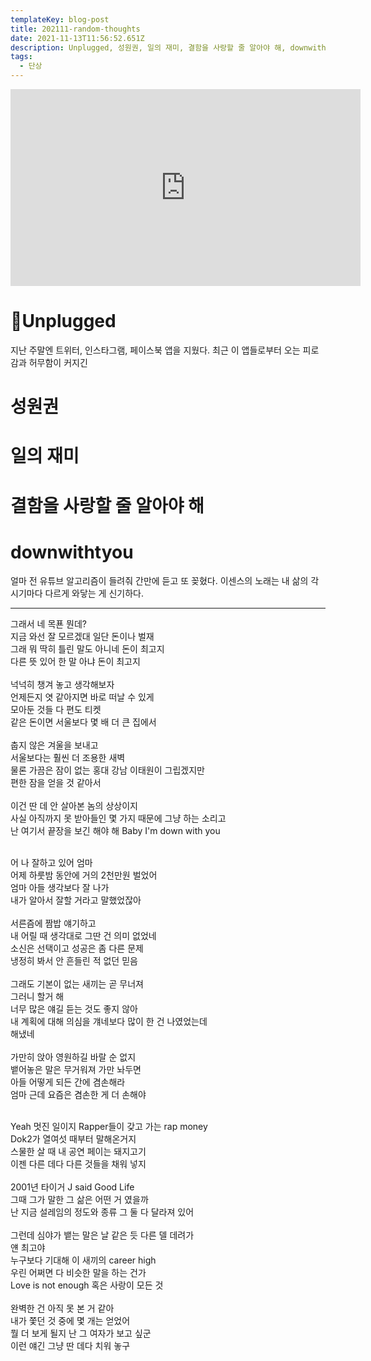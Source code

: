 ```yaml
---
templateKey: blog-post
title: 202111-random-thoughts
date: 2021-11-13T11:56:52.651Z
description: Unplugged, 성원권, 일의 재미, 결함을 사랑할 줄 알아야 해, downwithyou
tags:
  - 단상
---
```

<iframe width="560" height="315" src="https://www.youtube.com/embed/eJzXph-LO5k" title="YouTube video player" frameborder="0" allow="accelerometer; autoplay; clipboard-write; encrypted-media; gyroscope; picture-in-picture" allowfullscreen></iframe>

# Unplugged

지난 주말엔 트위터, 인스타그램, 페이스북 앱을 지웠다. 최근 이 앱들로부터 오는 피로감과 허무함이 커지긴 

# 성원권



# 일의 재미



# 결함을 사랑할 줄 알아야 해



# downwithtyou

얼마 전 유튜브 알고리즘이 들려줘 간만에 듣고 또 꽂혔다. 이센스의 노래는 내 삶의 각 시기마다 다르게 와닿는 게 신기하다.

---

그래서 네 목푠 뭔데? <br/>
지금 와선 잘 모르겠대 일단 돈이나 벌재 <br/>
그래 뭐 딱히 틀린 말도 아니네 돈이 최고지 <br/>
다른 뜻 있어 한 말 아냐 돈이 최고지 <br/>
<br/>
넉넉히 챙겨 놓고 생각해보자 <br/>
언제든지 엿 같아지면 바로 떠날 수 있게 <br/>
모아둔 것들 다 편도 티켓 <br/>
같은 돈이면 서울보다 몇 배 더 큰 집에서 <br/>
<br/>
춥지 않은 겨울을 보내고 <br/>
서울보다는 훨씬 더 조용한 새벽 <br/>
물론 가끔은 잠이 없는 홍대 강남 이태원이 그립겠지만 <br/>
편한 잠을 얻을 것 같아서 <br/>
<br/>
이건 딴 데 안 살아본 놈의 상상이지 <br/>
사실 아직까지 못 받아들인 몇 가지 때문에 그냥 하는 소리고 <br/>
난 여기서 끝장을 보긴 해야 해 Baby I'm down with you <br/>
<br/>

어 나 잘하고 있어 엄마 <br/>
어제 하룻밤 동안에 거의 2천만원 벌었어 <br/>
엄마 아들 생각보다 잘 나가 <br/>
내가 알아서 잘할 거라고 말했었잖아 <br/>
<br/>
서른즘에 짬밥 얘기하고 <br/>
내 어릴 때 생각대로 그딴 건 의미 없었네 <br/>
소신은 선택이고 성공은 좀 다른 문제 <br/>
냉정히 봐서 안 흔들린 적 없던 믿음 <br/>
<br/>
그래도 기본이 없는 새끼는 곧 무너져 <br/>
그러니 할거 해 <br/>
너무 많은 얘길 듣는 것도 좋지 않아 <br/>
내 계획에 대해 의심을 걔네보다 많이 한 건 나였었는데 <br/>
해냈네 <br/>
<br/>
가만히 앉아 영원하길 바랄 순 없지 <br/>
뱉어놓은 말은 무거워져 가만 놔두면 <br/>
아들 어떻게 되든 간에 겸손해라 <br/>
엄마 근데 요즘은 겸손한 게 더 손해야 <br/>
<br/>

Yeah 멋진 일이지 Rapper들이 갖고 가는 rap money <br/>
Dok2가 열여섯 때부터 말해온거지 <br/>
스물한 살 때 내 공연 페이는 돼지고기 <br/>
이젠 다른 데다 다른 것들을 채워 넣지 <br/>
<br/>
2001년 타이거 J said Good Life <br/>
그때 그가 말한 그 삶은 어떤 거 였을까 <br/>
난 지금 설레임의 정도와 종류 그 둘 다 달라져 있어 <br/>
<br/>
그런데 심야가 뱉는 말은 날 같은 듯 다른 델 데려가 <br/>
얜 최고야 <br/>
누구보다 기대해 이 새끼의 career high <br/>
우린 어쩌면 다 비슷한 말을 하는 건가 <br/>
Love is not enough 혹은 사랑이 모든 것 <br/>
<br/>
완벽한 건 아직 못 본 거 같아 <br/>
내가 쫓던 것 중에 몇 개는 얻었어 <br/>
뭘 더 보게 될지 난 그 여자가 보고 싶군 <br/>
이런 얘긴 그냥 딴 데다 치워 놓구